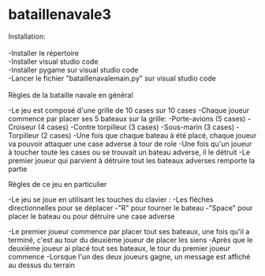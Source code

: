 # bataillenavale3

Installation:<br />
<br />
  -Installer le répertoire<br />
  -Installer visual studio code<br />
  -Installer pygame sur visual studio code<br />
  -Lancer le fichier "bataillenavalemain.py" sur visual studio code<br />
<br />
Règles de la bataille navale en général

-Le jeu est composé d'une grille de 10 cases sur 10 cases
-Chaque joueur commence par placer ses 5 bateaux sur la grille:
  -Porte-avions (5 cases)
  -Croiseur (4 cases)
  -Contre torpilleur (3 cases)
  -Sous-marin (3 cases)
  -Torpilleur (2 cases)
-Une fois que chaque bateau à été placé, chaque joueur va pouvoir attaquer une case adverse à tour de role
-Une fois qu'un joueur à toucher toute les cases ou se trouvait un bateau adverse, il le détruit
-Le premier joueur qui parvient à détruire tout les bateaux adverses remporte la partie

Règles de ce jeu en particulier

-Le jeu se joue en utilisant les touches du clavier :
  -Les flèches directionnelles pour se déplacer
  -"R" pour tourner le bateau
  -"Space" pour placer le bateau ou pour détruire une case adverse

-Le premier joueur commence par placer tout ses bateaux, une fois qu'il a terminé, c'est au tour du deuxième joueur de placer les siens
-Après que le  deuxième joueur ai placé tout ses bateaux, le tour du premier joueur commence
-Lorsque l'un des deux joueurs gagne, un message est affiché au dessus du terrain


